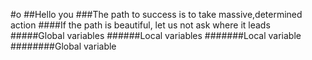 #o
##Hello you
###The path to success is to take massive,determined action
####If the path is beautiful, let us not ask where it leads
#####Global variables
######Local variables
#######Local variable
########Global variable
